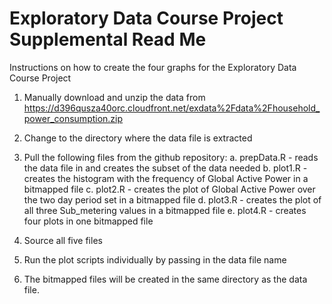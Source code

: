 # Exploratory Data Course Project Supplemental Read Me 

Instructions on how to create the four graphs for the Exploratory Data Course Project

1. Manually download and unzip the data from https://d396qusza40orc.cloudfront.net/exdata%2Fdata%2Fhousehold_power_consumption.zip

2. Change to the directory where the data file is extracted

3. Pull the following files from the github repository:
  a. prepData.R - reads the data file in and creates the subset of the data needed
  b. plot1.R - creates the histogram with the frequency of Global Active Power in a bitmapped file
  c. plot2.R - creates the plot of Global Active Power over the two day period set in a bitmapped file
  d. plot3.R - creates the plot of all three Sub_metering values in a bitmapped file
  e. plot4.R - creates four plots in one bitmapped file
  
4. Source all five files

5. Run the plot scripts individually by passing in the data file name

6. The bitmapped files will be created in the same directory as the data file.
